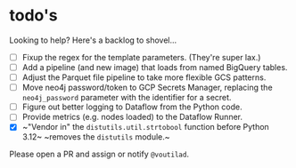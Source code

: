 # todo's

Looking to help? Here's a backlog to shovel...

- [ ] Fixup the regex for the template parameters. (They're super lax.)
- [ ] Add a pipeline (and new image) that loads from named BigQuery tables.
- [ ] Adjust the Parquet file pipeline to take more flexible GCS patterns.
- [ ] Move neo4j password/token to GCP Secrets Manager, replacing the
      `neo4j_password` parameter with the identifier for a secret.
- [ ] Figure out better logging to Dataflow from the Python code.
- [ ] Provide metrics (e.g. nodes loaded) to the Dataflow Runner.
- [x] ~"Vendor in" the `distutils.util.strtobool` function before Python 3.12~
      ~removes the `distutils` module.~

Please open a PR and assign or notify `@voutilad`.
